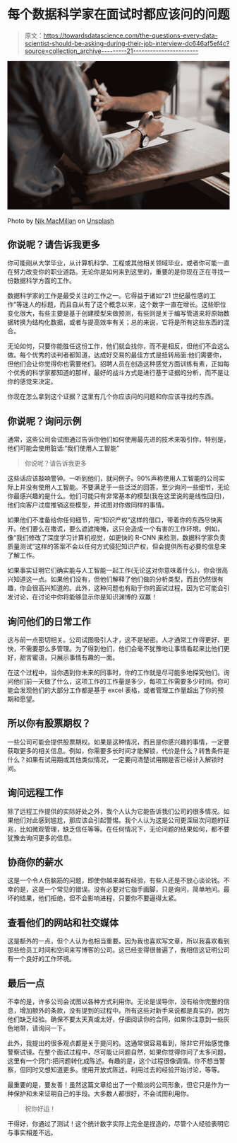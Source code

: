 # 每个数据科学家在面试时都应该问的问题

> 原文：<https://towardsdatascience.com/the-questions-every-data-scientist-should-be-asking-during-their-job-interview-dc646af5ef4c?source=collection_archive---------21----------------------->

![](img/2caa49dafbc49b548b7f5a3fd51633f6.png)

Photo by [Nik MacMillan](https://unsplash.com/@nikarthur?utm_source=medium&utm_medium=referral) on [Unsplash](https://unsplash.com?utm_source=medium&utm_medium=referral)

## 你说呢？请告诉我更多

你可能刚从大学毕业，从计算机科学、工程或其他相关领域毕业，或者你可能一直在努力改变你的职业道路。无论你是如何来到这里的，重要的是你现在正在寻找一份数据科学方面的工作。

数据科学家的工作是最受关注的工作之一。它得益于诸如“21 世纪最性感的工作”等迷人的标题，而且自从有了这个概念以来，这个数字一直在增长。这些职位变化很大，有些主要是基于创建模型来做预测，有些则是关于编写管道来将原始数据转换为结构化数据，或者与提高效率有关；总的来说，它将是所有这些东西的混合。

无论如何，只要你能胜任这份工作，他们就会找你，而不是相反，但他们不会这么做。每个优秀的谈判者都知道，达成好交易的最佳方式是扭转局面:他们需要你，但他们会让你觉得你也需要他们。招聘人员在创造这种感觉方面训练有素，正如每个优秀的科学家都知道的那样，最好的战斗方式是进行基于证据的分析，而不是让你的感觉来决定。

你现在怎么拿到这个证据？这里有几个你应该问的问题和你应该寻找的东西。

## 你说呢？询问示例

通常，这些公司会试图通过告诉你他们如何使用最先进的技术来吸引你，特别是，他们可能会使用脏话:“我们使用人工智能”

> 你说呢？请告诉我更多

这些话应该敲响警钟。一听到他们，就问例子。90%声称使用人工智能的公司实际上并没有使用人工智能。不要满足于一些泛泛的回答，至少询问一些细节，无论你最感兴趣的是什么。他们可能只有非常基本的模型(我在这里说的是线性回归)，他们向客户过度推销这些模型，并试图对你做同样的事情。

如果他们不准备给你任何细节，用“知识产权”这样的借口，带着你的东西尽快离开。他们要么在撒谎，要么遮遮掩掩，这只会造成一个有害的工作环境。例如，像“我们修改了深度学习计算机视觉，如更快的 R-CNN 来检测，数据科学家负责质量测试”这样的答案不会以任何方式侵犯知识产权，但会提供所有必要的信息来了解工作。

如果事实证明它们确实能与人工智能一起工作(无论这对你意味着什么)，你会很高兴知道这一点。如果他们没有，但他们解释了他们做的分析类型，而且仍然很有趣，你会很高兴知道的。此外，这种问题也有助于你的面试过程，因为它可能会引发讨论，在讨论中你将能够显示你是知识渊博的:双赢！

## 询问他们的日常工作

这与前一点密切相关。公司试图吸引人才，这不是秘密。人才通常工作得更好、更快，不需要那么多管理。为了得到他们，他们会毫不犹豫地让事情看起来比他们更好，甜言蜜语，只展示事情有趣的一面。

在这个过程中，当你遇到你未来的同事时，你的工作就是尽可能多地探究他们。询问他们前一天做了什么，这项工作的工作量是多少，每项工作需要多少时间。你可能会发现他们的大部分工作都是基于 excel 表格，或者管理工作量超出了你的预期和愿望。

## 所以你有股票期权？

一些公司可能会提供股票期权。如果是这种情况，而且是你感兴趣的事情，一定要获取更多的相关信息。例如，你需要多长时间才能解锁，代价是什么？转售条件是什么？如果有试用期或其他类似情况，一定要问清楚试用期是否已经计入解锁时间。

## 询问远程工作

除了远程工作提供的实际好处之外，我个人认为它能告诉我们公司的很多情况。如果他们对此感到尴尬，那应该会引起警惕。我个人认为这是公司更深层次问题的征兆，比如微观管理，缺乏信任等等。在任何情况下，无论问题的结果如何，都不要犹豫去询问更多的信息。

## **协商你的薪水**

这是一个令人伤脑筋的问题，即使你越来越有经验，有些人还是不放心谈论钱。不幸的是，这是一个常见的错误。没有必要对它指手画脚，只是询问，简单地问。最坏的结果，他们拒绝，但不会影响进程，只要你不要逼得太紧。

## 查看他们的网站和社交媒体

这是额外的一点，但个人认为也相当重要。因为我也喜欢写文章，所以我喜欢看到那些给员工时间和空间来写博客的公司。这已经变得很普遍了，我相信这证明公司有一个良好的工作环境。

## 最后一点

不幸的是，许多公司会试图以各种方式利用你。无论是误导你，没有给你完整的信息，增加额外的条款，没有提到的过程中。所有这些对新手来说都是真实的，因为他们缺乏经验。确保不要太天真或太好，仔细阅读你的合同，如果你注意到一些灰色地带，请询问一下。

此外，我提出的很多观点都是关于提问的。这通常很容易看到，除非它开始感觉像警察试镜。在整个面试过程中，尽可能让问题自然，如果你觉得你问了太多问题，这里有一个窍门:把问题转化成陈述。有趣的是，这个过程很像调情。你不想当警察，但同时又想知道更多。使用开放式陈述，利用过去的经验开始讨论，等等。

最重要的是，要友善！虽然这篇文章给出了一个黯淡的公司形象，但它只是作为一种保护和未来证明自己的手段。大多数人都很好，不会试图利用你。

> 祝你好运！

干得好，你通过了测试！这个统计数字实际上完全是捏造的，尽管个人经验表明它与事实相差不远。